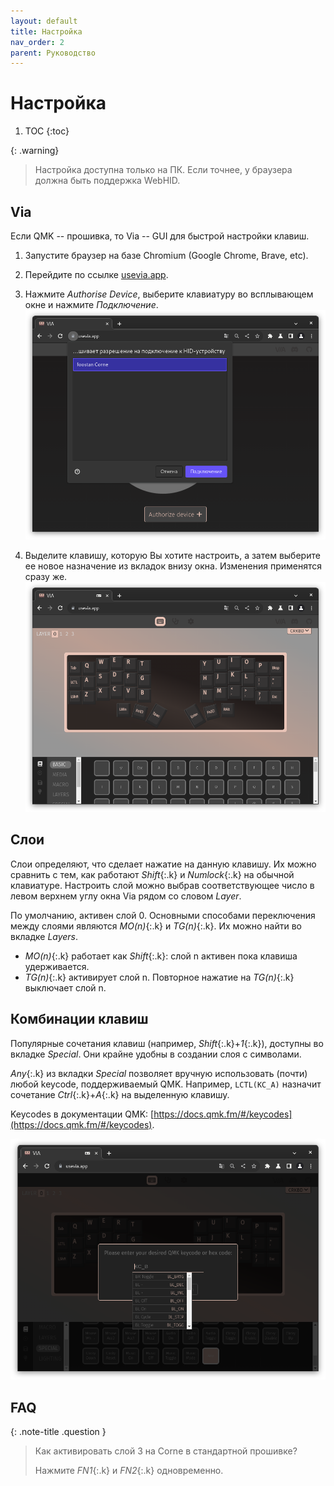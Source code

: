 ```yaml
---
layout: default
title: Настройка
nav_order: 2
parent: Руководство
---
```


# Настройка

1. TOC
{:toc}

{: .warning}
> Настройка доступна только на ПК. Если точнее, у браузера должна быть поддержка WebHID.

## Via

Если QMK -- прошивка, то Via -- GUI для быстрой настройки клавиш.

1. Запустите браузер на базе Chromium (Google Chrome, Brave, etc).

2. Перейдите по ссылке [usevia.app](https://usevia.app/).

3. Нажмите *Authorise Device*, выберите клавиатуру во всплывающем окне и нажмите *Подключение*.
    ![](./authorise.png)

4. Выделите клавишу, которую Вы хотите настроить, а затем выберите ее новое назначение из вкладок внизу окна. Изменения применятся сразу же.
    ![](./via.png)

## Слои


Слои определяют, что сделает нажатие на данную клавишу. Их можно сравнить с тем, как работают *Shift*{:.k} и *Numlock*{:.k} на обычной клавиатуре. Настроить слой можно выбрав соответствующее число в левом верхнем углу окна Via рядом со словом *Layer*.

По умолчанию, активен слой 0. Основными способами переключения между слоями являются *MO(n)*{:.k} и *TG(n)*{:.k}. Их можно найти во вкладке *Layers*.

- *MO(n)*{:.k} работает как *Shift*{:.k}: слой n активен пока клавиша удерживается.
- *TG(n)*{:.k} активирует слой n. Повторное нажатие на *TG(n)*{:.k} выключает слой n.

## Комбинации клавиш

Популярные сочетания клавиш (например, *Shift*{:.k}+*1*{:.k}), доступны во вкладке *Special*. Они крайне удобны в создании слоя с символами.

*Any*{:.k} из вкладки *Special* позволяет вручную использовать (почти) любой keycode, поддерживаемый QMK. Например, `LCTL(KC_A)` назначит сочетание *Ctrl*{:.k}+*A*{:.k} на выделенную клавишу.

Keycodes в документации QMK: [https://docs.qmk.fm/#/keycodes](https://docs.qmk.fm/#/keycodes).

![](./any.png)

## FAQ

{: .note-title .question }
> Как активировать слой 3 на Corne в стандартной прошивке?
>
> Нажмите *FN1*{:.k} и *FN2*{:.k} одновременно.
